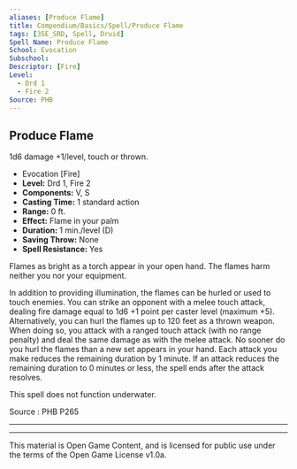 ```yaml
---
aliases: [Produce Flame]
title: Compendium/Basics/Spell/Produce Flame
tags: [35E_SRD, Spell, Druid]
Spell Name: Produce Flame
School: Evocation
Subschool: 
Descriptor: [Fire]
Level:
  - Drd 1
  - Fire 2
Source: PHB
---
```



## Produce Flame

1d6 damage +1/level, touch or thrown.

*   Evocation [Fire]
*   **Level:** Drd 1, Fire 2
*   **Components:** V, S
*   **Casting Time:** 1 standard action
*   **Range:** 0 ft.
*   **Effect:** Flame in your palm
*   **Duration:** 1 min./level (D)
*   **Saving Throw:** None
*   **Spell Resistance:** Yes

<p>Flames as bright as a torch appear in your open hand. The flames harm neither you nor your equipment.</p><p>In addition to providing illumination, the flames can be hurled or used to touch enemies. You can strike an opponent with a melee touch attack, dealing fire damage equal to 1d6 +1 point per caster level (maximum +5). Alternatively, you can hurl the flames up to 120 feet as a thrown weapon. When doing so, you attack with a ranged touch attack (with no range penalty) and deal the same damage as with the melee attack. No sooner do you hurl the flames than a new set appears in your hand. Each attack you make reduces the remaining duration by 1 minute. If an attack reduces the remaining duration to 0 minutes or less, the spell ends after the attack resolves.</p><p>This spell does not function underwater.</p>

Source : PHB P265

---

---

This material is Open Game Content, and is licensed for public use under
the terms of the Open Game License v1.0a.
